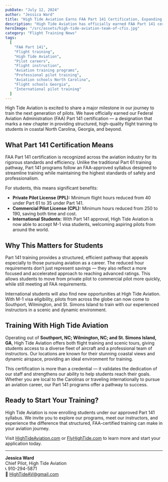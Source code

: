 ```yaml
---
pubDate: "July 12, 2024"
author: "Jessica Ward"
title: "High Tide Aviation Earns FAA Part 141 Certification, Expanding Flight Training Opportunities"
description: "High Tide Aviation has officially earned FAA Part 141 certification, opening new opportunities for local and international students with structured, efficient, and cost-saving flight training programs."
heroImage: "/src/assets/high-tide-aviation-team-of-cfis.jpg"
category: "Flight Training News"
tags:
  [
    "FAA Part 141",
    "Flight training",
    "High Tide Aviation",
    "Pilot careers",
    "Flight instruction",
    "Aviation training programs",
    "Professional pilot training",
    "Aviation schools North Carolina",
    "Flight schools Georgia",
    "International pilot training"
  ]
---
```


High Tide Aviation is excited to share a major milestone in our journey to train the next generation of pilots. We have officially earned our Federal Aviation Administration (FAA) Part 141 certification — a designation that marks a new chapter in providing structured, high-quality flight training to students in coastal North Carolina, Georgia, and beyond.

## What Part 141 Certification Means

FAA Part 141 certification is recognized across the aviation industry for its rigorous standards and efficiency. Unlike the traditional Part 61 training pathway, Part 141 programs follow an FAA-approved syllabus designed to streamline training while maintaining the highest standards of safety and professionalism.

For students, this means significant benefits:  

- **Private Pilot License (PPL):** Minimum flight hours reduced from 40 under Part 61 to 35 under Part 141.  
- **Commercial Pilot License (CPL):** Minimum hours reduced from 250 to 190, saving both time and cost.  
- **International Students:** With Part 141 approval, High Tide Aviation is now able to accept M-1 visa students, welcoming aspiring pilots from around the world.  

## Why This Matters for Students

Part 141 training provides a structured, efficient pathway that appeals especially to those pursuing aviation as a career. The reduced hour requirements don’t just represent savings — they also reflect a more focused and accelerated approach to reaching advanced ratings. This allows students to move from private pilot to commercial pilot more quickly, while still meeting all FAA requirements.

International students will also find new opportunities at High Tide Aviation. With M-1 visa eligibility, pilots from across the globe can now come to Southport, Wilmington, and St. Simons Island to train with our experienced instructors in a scenic and dynamic environment.

## Training With High Tide Aviation

Operating out of **Southport, NC; Wilmington, NC; and St. Simons Island, GA**, High Tide Aviation offers both flight training and scenic tours, giving students access to a diverse fleet of aircraft and a professional team of instructors. Our locations are known for their stunning coastal views and dynamic airspace, providing an ideal environment for training.

This certification is more than a credential — it validates the dedication of our staff and strengthens our ability to help students reach their goals. Whether you are local to the Carolinas or traveling internationally to pursue an aviation career, our Part 141 programs offer a pathway to success.

## Ready to Start Your Training?

High Tide Aviation is now enrolling students under our approved Part 141 syllabus. We invite you to explore our programs, meet our instructors, and experience the difference that structured, FAA-certified training can make in your aviation journey.

Visit [HighTideAviation.com](https://hightideaviation.com) or [FlyHighTide.com](https://flyhightide.com) to learn more and start your application today.

---
**Jessica Ward**  
Chief Pilot, High Tide Aviation  
📞 910-294-5871  
📧 HighTideAV@gmail.com  
